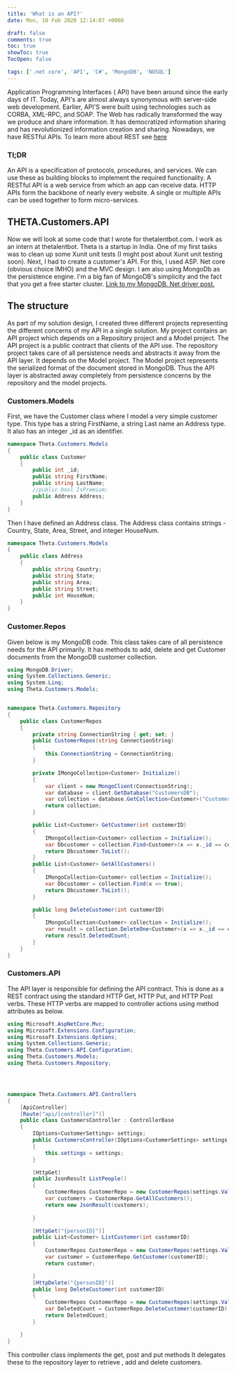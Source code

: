 ```yaml
---
title: 'What is an API?'
date: Mon, 10 Feb 2020 12:14:07 +0000

draft: false
comments: true
toc: true
showToc: true
TocOpen: false

tags: ['.net core', 'API', 'C#', 'MongoDB', 'NOSQL']
---
```


Application Programming Interfaces ( API) have been around since the early days of IT. Today, API's are almost always synonymous with server-side web development. Earlier, API'S were built using technologies such as CORBA, XML-RPC, and SOAP. The Web has radically transformed the way we produce and share information. It has democratized information sharing and has revolutionized information creation and sharing. Nowadays, we have RESTful APIs. To learn more about REST see [here](https://pradeeploganathan.com/rest/)

### Tl;DR

An API is a specification of protocols, procedures, and services. We can use these as building blocks to implement the required functionality. A RESTful API is a web service from which an app can receive data. HTTP APIs form the backbone of nearly every website. A single or multiple APIs can be used together to form micro-services.

THETA.Customers.API
-------------------

Now we will look at some code that I wrote for thetalentbot.com. I work as an intern at thetalentbot. Theta is a startup in India. One of my first tasks was to clean up some Xunit unit tests (I might post about Xunit unit testing soon). Next, I had to create a customer's API. For this, I used ASP. Net core (obvious choice IMHO) and the MVC design. I am also using MongoDb as the persistence engine. I'm a big fan of MongoDB's simplicity and the fact that you get a free starter cluster. [Link to my MongoDB. Net driver post.](http://abhinavpradeep.com/blog/c/mongodb-net-driver/)

The structure
-------------

As part of my solution design, I created three different projects representing the different concerns of my API in a single solution. My project contains an API project which depends on a Repository project and a Model project. The API project is a public contract that clients of the API use. The repository project takes care of all persistence needs and abstracts it away from the API layer. It depends on the Model project. The Model project represents the serialized format of the document stored in MongoDB. Thus the API layer is abstracted away completely from persistence concerns by the repository and the model projects.

### Customers.Models

First, we have the Customer class where I model a very simple customer type. This type has a string FirstName, a string Last name an Address type. It also has an integer \_id as an identifier.

```csharp
namespace Theta.Customers.Models
{
    public class Customer
    {
        public int _id;
        public string FirstName;
        public string LastName;
        //public bool IsPremium;
        public Address Address;
    }
}
```

Then I have defined an Address class. The Address class contains strings - Country, State, Area, Street, and integer HouseNum.

```csharp
namespace Theta.Customers.Models
{
    public class Address
    {
        public string Country;
        public string State;
        public string Area;
        public string Street;
        public int HouseNum;
    }
}
```
### Customer.Repos

Given below is my MongoDB code. This class takes care of all persistence needs for the API primarily. It has methods to add, delete and get Customer documents from the MongoDB customer collection.

```csharp
using MongoDB.Driver;
using System.Collections.Generic;
using System.Linq;
using Theta.Customers.Models;


namespace Theta.Customers.Repository
{
    public class CustomerRepos
    {
        private string ConnectionString { get; set; }
        public CustomerRepos(string ConnectionString)
        {
            this.ConnectionString = ConnectionString;
        }

        private IMongoCollection<Customer> Initialize()
        {
            var client = new MongoClient(ConnectionString);
            var database = client.GetDatabase("CustomersDB");
            var collection = database.GetCollection<Customer>("Customers");
            return collection;
        }

        public List<Customer> GetCustomer(int customerID)
        {
            IMongoCollection<Customer> collection = Initialize();
            var Dbcustomer = collection.Find<Customer>(x => x._id == customerID);
            return Dbcustomer.ToList();
        }
        public List<Customer> GetAllCustomers()
        {
            IMongoCollection<Customer> collection = Initialize();
            var Dbcustomer = collection.Find(x => true);
            return Dbcustomer.ToList();
        }

        public long DeleteCustomer(int customerID)
        {
            IMongoCollection<Customer> collection = Initialize();
            var result = collection.DeleteOne<Customer>(x => x._id == customerID);
            return result.DeletedCount;
        }
    }
}
```

### Customers.API

The API layer is responsible for defining the API contract. This is done as a REST contract using the standard HTTP Get, HTTP Put, and HTTP Post verbs. These HTTP verbs are mapped to controller actions using method attributes as below.

```csharp
using Microsoft.AspNetCore.Mvc;
using Microsoft.Extensions.Configuration;
using Microsoft.Extensions.Options;
using System.Collections.Generic;
using Theta.Customers.API.Configuration;
using Theta.Customers.Models;
using Theta.Customers.Repository;




namespace Theta.Customers.API.Controllers
{
    [ApiController]
    [Route("api/[controller]")]
    public class CustomersController : ControllerBase
    {
        IOptions<CustomerSettings> settings;
        public CustomersController(IOptions<CustomerSettings> settings)
        {
            this.settings = settings;
        }

        [HttpGet]
        public JsonResult ListPeople()
        {
            CustomerRepos CustomerRepo = new CustomerRepos(settings.Value.ConnectionString);
            var customers = CustomerRepo.GetAllCustomers();
            return new JsonResult(customers);
            
        }

        [HttpGet("{personID}")]
        public List<Customer> ListCustomer(int customerID)
        {
            CustomerRepos CustomerRepo = new CustomerRepos(settings.Value.ConnectionString);
            var customer = CustomerRepo.GetCustomer(customerID);
            return customer;

        }
        [HttpDelete("{personID}")]
        public long DeleteCustomer(int customerID)
        {
            CustomerRepos CustomerRepo = new CustomerRepos(settings.Value.ConnectionString);
            var DeletedCount = CustomerRepo.DeleteCustomer(customerID);
            return DeletedCount;
        }

    }
}
```

This controller class implements the get, post and put methods It delegates these to the repository layer to retrieve , add and delete customers.
